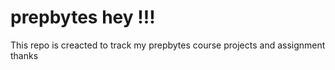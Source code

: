 # prepbytes hey !!!
This repo is creacted to track my prepbytes course projects and assignment 
thanks
